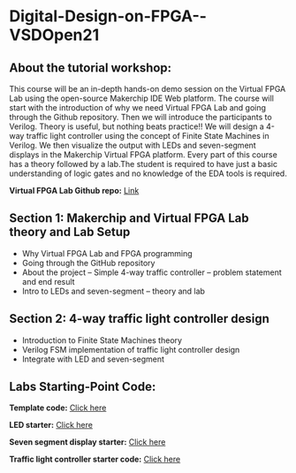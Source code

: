 # Digital-Design-on-FPGA--VSDOpen21
## About the tutorial workshop:
This course will be an in-depth hands-on demo session on the Virtual FPGA Lab using the open-source Makerchip IDE Web platform. The course will start with the introduction of why we need Virtual FPGA Lab and going through the Github repository. Then we will introduce the participants to Verilog. Theory is useful, but nothing beats practice!!  We will design a 4-way traffic light controller using the concept of Finite State Machines in Verilog. We then visualize the output with LEDs and seven-segment displays in the Makerchip Virtual FPGA platform. Every part of this course has a theory followed by a lab.The student is required to have just a basic understanding of logic gates and no knowledge of the EDA tools is required.

__Virtual FPGA Lab Github repo:__ [Link](https://github.com/BalaDhinesh/Virtual-FPGA-Lab)


## Section 1: Makerchip and Virtual FPGA Lab theory and Lab Setup

- Why Virtual FPGA Lab and FPGA programming
- Going through the GitHub repository
- About the project – Simple 4-way traffic controller – problem statement and end result
- Intro to LEDs and seven-segment – theory and lab

## Section 2: 4-way traffic light controller design

- Introduction to Finite State Machines theory
- Verilog FSM implementation of traffic light controller design
- Integrate with LED and seven-segment

## Labs Starting-Point Code:
__Template code:__ [Click here](https://makerchip.com/sandbox/0zpfRhJYm/0wjhRzo)

__LED starter:__ [Click here](https://makerchip.com/sandbox/0v2fWhWqR/0KOhrvN)

__Seven segment display starter:__ [Click here](https://makerchip.com/sandbox/0v2fWhWqR/0Elh6Jx)

__Traffic light controller starter code:__ [Click here](https://makerchip.com/sandbox/0v2fWhWqR/0JZhQm2)
